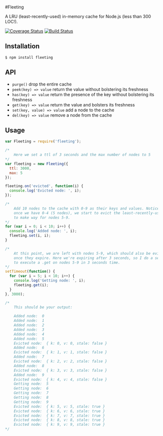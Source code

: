 #Fleeting

A LRU (least-recently-used) in-memory cache for Node.js (less than 300 LOC!).

[![Coverage Status](https://coveralls.io/repos/github/jacktuck/fleeting/badge.svg?branch=master)](https://coveralls.io/github/jacktuck/fleeting?branch=master)
[![Build Status](https://travis-ci.org/jacktuck/fleeting.svg?branch=master)](https://travis-ci.org/jacktuck/fleeting)

## Installation

```
$ npm install fleeting
```

## API

* `purge()` drop the entire cache
* `peek(key) => value` return the value without bolstering its freshness
* `has(key) => value` return the presence of the key without bolstering its freshness
* `get(key) => value` return the value and bolsters its freshness
* `set(key, value) => value` add a node to the cache
* `del(key) => value` remove a node from the cache

## Usage
```javascript
var Fleeting = require('fleeting');

/*
    Here we set a ttl of 3 seconds and the max number of nodes to 5
*/
var fleeting = new Fleeting({
  ttl: 3000,
  max: 5
});

fleeting.on('evicted', function(i) {
  console.log('Evicted node: ', i);
});

/*
    Add 10 nodes to the cache with 0-9 as their keys and values. Notice that
    once we have 0-4 (5 nodes), we start to evict the least-recently-used nodes
    to make way for nodes 5-9.
*/
for (var i = 0; i < 10; i++) {
  console.log('Added node: ', i);
  fleeting.set(i, i);
}

/*
    At this point, we are left with nodes 5-9, which should also be evicted
    once they expire. Here we're expiring after 3 seconds, so I do a setTimeout
    to execute a .get on nodes 5-9 in 3 seconds time.
*/
setTimeout(function() {
  for (var i = 5; i < 10; i++) {
    console.log('Getting node: ', i);
    fleeting.get(i);
  }
}, 3000);

/*
    This should be your output:

    Added node:  0
    Added node:  1
    Added node:  2
    Added node:  3
    Added node:  4
    Added node:  5
    Evicted node:  { k: 0, v: 0, stale: false }
    Added node:  6
    Evicted node:  { k: 1, v: 1, stale: false }
    Added node:  7
    Evicted node:  { k: 2, v: 2, stale: false }
    Added node:  8
    Evicted node:  { k: 3, v: 3, stale: false }
    Added node:  9
    Evicted node:  { k: 4, v: 4, stale: false }
    Getting node:  5
    Getting node:  6
    Getting node:  7
    Getting node:  8
    Getting node:  9
    Evicted node:  { k: 5, v: 5, stale: true }
    Evicted node:  { k: 6, v: 6, stale: true }
    Evicted node:  { k: 7, v: 7, stale: true }
    Evicted node:  { k: 8, v: 8, stale: true }
    Evicted node:  { k: 9, v: 9, stale: true }
*/
```
